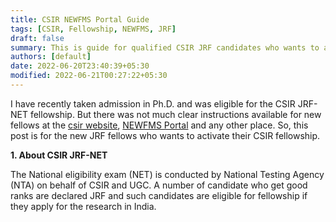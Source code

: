 ```yaml
---
title: CSIR NEWFMS Portal Guide
tags: [CSIR, Fellowship, NEWFMS, JRF]
draft: false
summary: This is guide for qualified CSIR JRF candidates who wants to activate their fellowship on NewFms portal of CSIR.
authors: [default]
date: 2022-06-20T23:40:39+05:30
modified: 2022-06-21T00:27:22+05:30
---
```


I have recently taken admission in Ph.D. and was eligible for the CSIR JRF-NET fellowship. But there was not much clear instructions available for new fellows at the [csir website](https://csirhrdg.res.in), [NEWFMS Portal](https://newfms.ncl.res.in) and any other place. So, this post is for the new JRF fellows who wants to activate their CSIR fellowship.

 **1. About CSIR JRF-NET**

The National eligibility exam (NET) is conducted by National Testing Agency (NTA) on behalf of CSIR and UGC. A number of candidate who get good ranks are declared JRF and such candidates are eligible for fellowship if they apply for the research in India.

